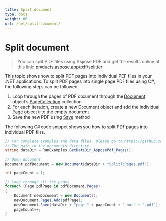 ```yaml
---
title: Split document
type: docs
weight: 60
url: /net/split-document/
---
```

# Split document 

>You can split PDF files using Aspose.PDF and get the results online at this link: [products.aspose.app/pdf/splitter](https://products.aspose.app/pdf/splitter)

This topic shows how to split PDF pages into individual PDF files in your .NET applications. To split PDF pages into single page PDF files using C#, the following steps can be followed:

1. Loop through the pages of PDF document through the [Document](https://apireference.aspose.com/net/pdf/aspose.pdf/document) object’s [PageCollection](https://apireference.aspose.com/net/pdf/aspose.pdf/pagecollection) collection
1. For each iteration, create a new Document object and add the individual [Page](https://apireference.aspose.com/net/pdf/aspose.pdf/page) object into the empty document
1. Save the new PDF using [Save](https://apireference.aspose.com/net/pdf/aspose.pdf.document/save/methods/4) method

The following C# code snippet shows you how to split PDF pages into individual PDF files.
```csharp
// For complete examples and data files, please go to https://github.com/aspose-pdf/Aspose.PDF-for-.NET
// The path to the documents directory.
string dataDir = RunExamples.GetDataDir_AsposePdf_Pages();
            
// Open document
Document pdfDocument = new Document(dataDir + "SplitToPages.pdf");

int pageCount = 1;

// Loop through all the pages
foreach (Page pdfPage in pdfDocument.Pages)
{
    Document newDocument = new Document();
    newDocument.Pages.Add(pdfPage);
    newDocument.Save(dataDir + "page_" + pageCount + "_out" + ".pdf");
    pageCount++;
}
```
